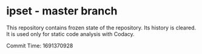 # ipset - master branch

This repository contains frozen state of the repository.
Its history is cleared. It is used only for static code
analysis with Codacy.

Commit Time: 1691370928